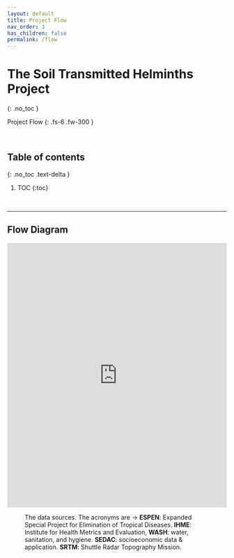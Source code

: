 ```yaml
---
layout: default
title: Project Flow
nav_order: 3
has_children: false
permalink: /flow
---
```


# The Soil Transmitted Helminths Project
{: .no_toc }

Project Flow
{: .fs-6 .fw-300 }

<br>

## Table of contents
{: .no_toc .text-delta }

1. TOC 
{:toc}

<br>

---

## Flow Diagram

<iframe frameborder="0" style="width:100%;height:606px;" src="https://viewer.diagrams.net/?tags=%7B%7D&highlight=FFFFFF&layers=1&nav=1&title=flow.drawio#R7Z1rc9q4GoB%2FTWbOfijjO%2FAxIaTtzGabbbrTPfslI4wANbbllUUh%2FfXnlS0ZX8EEQ9xTp50Ey7Isv3reiy4WV%2BbE375nKFzd0zn2rgxtvr0yb68MQ9fMEfwRKS9JimPrScKSkbnMtEt4JD%2BwulKmrskcR7mMnFKPkzCf6NIgwC7PpSHG6CafbUG9%2FF1DtMSlhEcXeeXUr2TOVzJVd8a7Ex8wWa7krUfGMDkxQ%2B7zktF1IO8X0AAnZ3yUFpMkRCs0p5skKX5sc3plThilPPnkbyfYE2JVEktkc1dzNq0ywwFvcsH2HSNfzX%2Fu6J9PH%2B%2F%2B4d82f82Nd6ajasdflDDwHGQjDynjK7qkAfKmu9Sb%2BIGxKFeHo12e3ykNZeI3zPmLbGi05hSSVtz35FmoMnv5Gw60ga0O%2F5s9dyvQ0tKjF3kUccT4tWhwSJh%2B9lEw%2FxRgdeKOeF562Vxlm3nUff6yIkGSLDPp8UWMPuMJ9SiLn9x04EcTl9MQuYSLuzqifmVRK6nRNXMVQ%2F7T6Npkf%2Bjmn4un7Y1uTf6O3llDhTNiS8z35jSSnEL8mZvIxnyPqY9BFJCBYQ9x8j2PLpIasEzz7VCAD5KGo8hwkpK%2FI28t71VGZSfmmHzzZo6iVUpGpsXzyJQkr8U%2FR0j%2BoJQ2Oz22pZVZZTRYpTUWprzDAyVQE0NTpk9ZMGn4bEvLF5EQIq%2FKamehoOHoQEEJQKWC4rZNH7tRc1fjZxml5qZrHq75sXampvjxYZryVEigFqCvGVAm8HN3JxBS5lRLeVKmu8wbmkXUW3N8zVxpk%2BLU3ZFgbUEDro4NeZy583gq%2FonLPLIEY3LrgkAwy2O%2BwzcuklEOdNFAVrOC5v1tgRnH272Yy7OmOc7hY9rSI2fUYFyhBkXKXmM%2Bqp9BL5uPJWkLpmGnYXI6BVPaEK%2BGSdcNcNNnwumvCLNPs28iqjM0D82wl1xKggWkweNGSZEeCZ6TMyvORVh4LUo07jabzQDAWq1nA5f6kLDCng9GckVQBCGlcVdV0JeMN36aeQiKjs8dQNrKiE2CmiFOCJhATPm7eIgHGhHZWD6Zz%2BOwKdO0Ku%2B1bP40j%2BLBwwtecpTVFKe%2BEygORV387VKE6QP0Y82wEM4Tw6GoDxUuIg97ASqvUHeWtO1NJFAMlp9lU%2Bu7JDhSxvMO%2BcQTzLxHC8RRQQv08zJrWXlmpWHJEmvYZWJV2hHEwmEG2mPslqpTxm6FEIAQ4BXJW%2FZAdQQoa2zngDKsKiPYElJN%2BdFL%2FPiiL%2B4JsfX0dIgeU4UoKpwfm29PTznCR1FEXZJIvOenQ%2Fw4mp53Z%2BbwzfnRy104EBonyOvZ6RI7ppX3XKbz1uQM7XJ%2FzZ78B1Lgz2zteRCL25PfrgwH%2BSHIJphF4s%2BtkByUHURhEsFDBk80wYzBp6X4FBdjT5JPye%2FfRLGqpOR3DCdbu3zNqjwlyJXnmTzImkwqIFqL8mZFOH4ESsQdN0BkqVN5GJr86Fg6YlFFv3igT2nWoci69MDWy3udEb3xKG%2B2bKtRv9Fsr9%2FYBKzpv2sCLOJ4AM6jLjoGrnxRZA6lkAVxM05UTl1IuFY41o9MNjimCzGGKauRrUUk5E0E9ksWrgRM8DHAfEPZc9Skkzp09nZSe9bPxvpoXGbdaoX1ih7ncfhrt5hjBt1MMSKiJUjO8ZJhLFlsaFdz8eJEsDjAg%2BSTS1kyli5PNSxxBmhjHKS1CtYxsS48e6T0BDUuLUSEqau%2BI0bQzMPRoEIroTnjwIC4sYNZUObLqmshoy6OotifX8PxdMsZAvcjHIeWBjzaPHFOC4zAq8RiDbG49%2FTxYfoH%2FH388kGo%2BBZSiQ%2FwiRwQS%2BBBXolr5l7sX16Jzxhb24WhomE5PtJNp6y51iXHikbl3lqNbivi7klCbVNlkeHVA%2BJgGwT51wHyXiIS9QHS2dizC8OURhV7mtmK12gKmlkN2t4AahuCUFHci0pBel0A1UN3cehMrQq6twjL8841cakNrVfG8S6YmPjRfBRGXXb1NfH6sHf1F4vRrUry9W4E6Xm7%2BDHgEKAjCWN2EvP1YyA5ojsdFtfoyqjXlcvpigqBu6grWj4CQbkgoptI1%2FT0jB7p8yE9cnJIO0aHzb%2F2kF0KAKh%2BxxEnSwWrHBTEAWbQtBG0TlNH4JEAIwGsT7biMi2dM%2B60C6jRF7PXl8vpi12hLy2N35%2BuLzckoH6CHNwvEpN3EZcj5h5dxgeNleSn1on969J6nWhVJ0YX1YmmazvKM6zy3YSSYPYvuE1fCDl1be0i%2FrlqeW2tUaBGL2PSaGltNY9NKUql3ZgifaQPCuvJxhUc6Zddol0eYpb2qNjez5i7K9mEGSmmL3toyghEeSNQuzyj%2BP5HSksoXnCIn9QG03yjDTTRZZ9oA%2BH4J%2BADbsXskjihx8lGIXVcmRoXUcw5ril4GF8N5ysK0QtpxqiQF%2F6XV588r2eYBRjEMyCuWExyE7KP8YdbFJKr8lqTFNm6hTQzyjn1qyAvGmlOw0b2N9HFV60wP14djOIUjG5VLG%2FarXnK2VXnXPpgNHjjqTd9R5u%2BYWE5kl21lE3XnarGPp%2FxM1p6Ialv7H2NnS46fcumNqtCmqRfIORzJRYvKLE6%2F65p3E0wTNeN3wbNJCU9iA1l3tyFrvqAsnS2FWqWlCV7GaV%2Bx1dxlYj4Pfy9Zr3RPfhM0c25MbUo9jEFHFtdVZkuZzx9WWXEKUNL%2FDTz6KyoCM0cT12kf2BJploZmlt%2BeUav5TiFIM4yIVxouLoyfX3gDIBbtYCDbIIcRYpm0Yl6J2EQHVcpyzLup6gKS%2Frm2Ym9GkWB5KSqZf1po%2FKni%2BGBhmu1vEm7xUEkep9VKhzVPlKvzh1XZxNSKoaIL67OVXFoF9T544f76c%2Bux1%2FR44fiXGuvtT%2B11mpmF5ywU365k%2BEFBgkcPwpXc4fT92rJjeSctHHLVWbblswuLnUbt%2BzvHJ0GaKPNXrA3i3MonTwCUtWyh3d7sWWn8vBuL2qs4fK7veyveYbex%2Bnt9aTcJ5bWR8yWhFHB4B0cEETxqzxwvIjnIs2bZMIj7reqIh92SQVusvBWmsy2yaozwQdMYuvDd8eSekSHXStsHDIsvzevV1hS%2FXx21OytXLetnGM0tnLjblk5VfOslfv85b43cr%2BWkbPMigHoyxq5qhGbN7Z6nbReeEt4ZqNAOEr3CYTPOzssDo7eJXBFGfkBFUYqoQhmivApWwWeaG3VThKHra3V1NpKtdAGWmoR1UScDEtfuy3eS%2BUFdLGI8Hm2rVPvtmf0po8FDmqTntGlnWY10KbUBRW224QLMh7tqNnj5pqgxsVa1IRLxR3OXusupfoLmPMzQGG13dQFk5buqpHfoNMcDotjSefeotMZ9hS92oxdyEQ13Z62dRovzeL48iz%2BX7ni9tlTy%2FkauMdht9zjsDx0Xu6S95sDv7b7WzQW9qj8ZtdlNwcetrTIuG%2Fw6r0rR%2FnxDqNivOPCDV4eeOsbvL0Gt8eFHZvN8ij%2BhRv8yAGuMwcM%2Ba%2BZ2IUIbxAwtPsdFhWRRf1YVfsxh%2BpoN%2Fh6C61bMYf6voVOTDMd%2BS0oZTyrWrvb4BbGTS8SIR9Ba%2Bv9uBNp7dLSj5ONaU9ruwP%2FF6MVDndfWJWMJey%2BEMyc%2Fg8%3D"></iframe>
<br>
<figure>
<figcaption>The data sources.  The acronyms are &rarr; <b>ESPEN</b>: Expanded Special Project for Elimination of Tropical 
Diseases. <b>IHME</b>: Institute for Health Metrics and Evaluation, <b>WASH</b>: water, sanitation, and hygiene. <b>SEDAC</b>: socioeconomic 
data & application.  <b>SRTM</b>: Shuttle Radar Topography Mission.</figcaption>
</figure>

<br>
<br>
<br>
<br>
